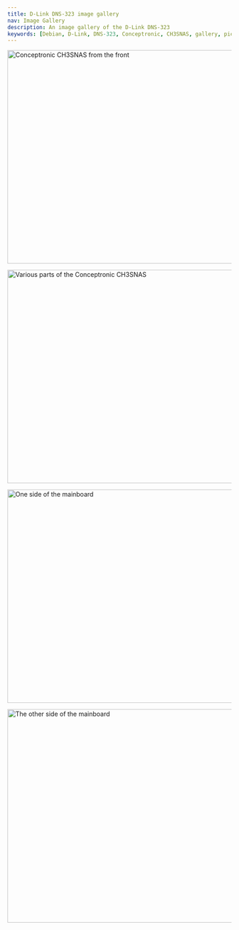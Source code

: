 ```yaml
---
title: D-Link DNS-323 image gallery
nav: Image Gallery
description: An image gallery of the D-Link DNS-323
keywords: [Debian, D-Link, DNS-323, Conceptronic, CH3SNAS, gallery, pictures, images, photos]
---
```


<p>
<a href = "../images/img_0001.jpg">
<img src = "../images/img_0001s.jpg" class="border" alt = "Conceptronic CH3SNAS from the front" width="640" height="480" />
</a>
</p>

<p>
<a href = "../images/img_0004.jpg">
<img src = "../images/img_0004s.jpg" class="border" alt = "Various parts of the Conceptronic CH3SNAS" width="640" height="480" />
</a>
</p>

<p>
<a href = "../images/img_0005.jpg">
<img src = "../images/img_0005s.jpg" class="border" alt = "One side of the mainboard" width="640" height="480" />
</a>
</p>

<p>
<a href = "../images/img_0006.jpg">
<img src = "../images/img_0006s.jpg" class="border" alt = "The other side of the mainboard" width="640" height="480" />
</a>
</p>

